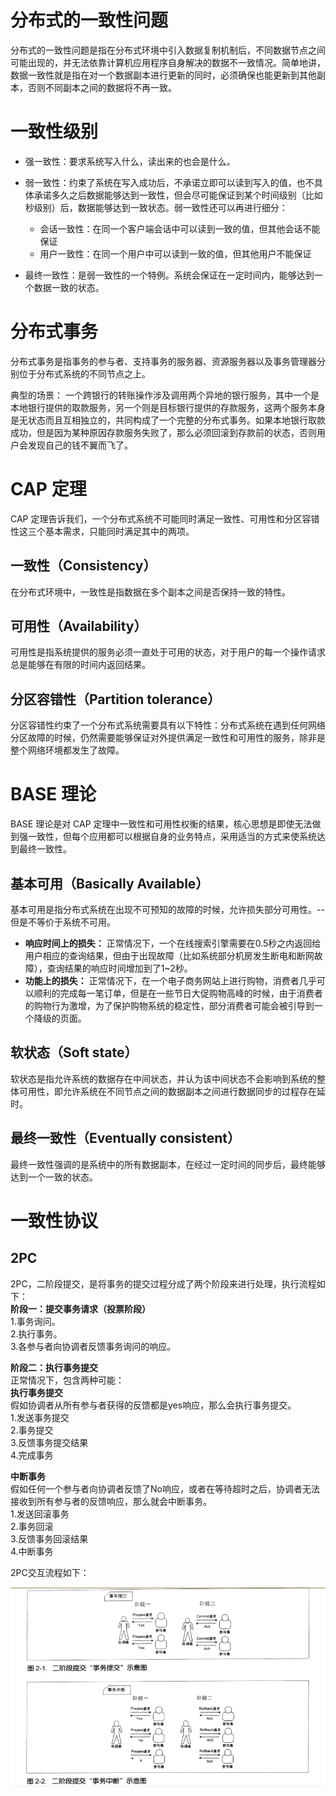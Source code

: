 # 分布式的一致性问题
分布式的一致性问题是指在分布式环境中引入数据复制机制后，不同数据节点之间可能出现的，并无法依靠计算机应用程序自身解决的数据不一致情况。简单地讲，数据一致性就是指在对一个数据副本进行更新的同时，必须确保也能更新到其他副本，否则不同副本之间的数据将不再一致。

# 一致性级别
* 强一致性：要求系统写入什么，读出来的也会是什么。

* 弱一致性：约束了系统在写入成功后，不承诺立即可以读到写入的值，也不具体承诺多久之后数据能够达到一致性，但会尽可能保证到某个时间级别（比如秒级别）后，数据能够达到一致状态。弱一致性还可以再进行细分：
  * 会话一致性：在同一个客户端会话中可以读到一致的值，但其他会话不能保证
  * 用户一致性：在同一个用户中可以读到一致的值，但其他用户不能保证

* 最终一致性：是弱一致性的一个特例。系统会保证在一定时间内，能够达到一个数据一致的状态。

# 分布式事务
分布式事务是指事务的参与者、支持事务的服务器、资源服务器以及事务管理器分别位于分布式系统的不同节点之上。

典型的场景：
一个跨银行的转账操作涉及调用两个异地的银行服务，其中一个是本地银行提供的取款服务，另一个则是目标银行提供的存款服务，这两个服务本身是无状态而且互相独立的，共同构成了一个完整的分布式事务。如果本地银行取款成功，但是因为某种原因存款服务失败了，那么必须回滚到存款前的状态，否则用户会发现自己的钱不翼而飞了。

# CAP 定理
CAP 定理告诉我们，一个分布式系统不可能同时满足一致性、可用性和分区容错性这三个基本需求，只能同时满足其中的两项。

## 一致性（Consistency）
在分布式环境中，一致性是指数据在多个副本之间是否保持一致的特性。
## 可用性（Availability）
可用性是指系统提供的服务必须一直处于可用的状态，对于用户的每一个操作请求总是能够在有限的时间内返回结果。
## 分区容错性（Partition tolerance）
分区容错性约束了一个分布式系统需要具有以下特性：分布式系统在遇到任何网络分区故障的时候，仍然需要能够保证对外提供满足一致性和可用性的服务，除非是整个网络环境都发生了故障。

# BASE 理论
BASE 理论是对 CAP 定理中一致性和可用性权衡的结果，核心思想是即使无法做到强一致性，但每个应用都可以根据自身的业务特点，采用适当的方式来使系统达到最终一致性。

## 基本可用（Basically Available）
基本可用是指分布式系统在出现不可预知的故障的时候，允许损失部分可用性。--但是不等价于系统不可用。
* **响应时间上的损失：** 正常情况下，一个在线搜索引擎需要在0.5秒之内返回给用户相应的查询结果，但由于出现故障（比如系统部分机房发生断电和断网故障），查询结果的响应时间增加到了1~2秒。
* **功能上的损失：** 正常情况下，在一个电子商务网站上进行购物，消费者几乎可以顺利的完成每一笔订单，但是在一些节日大促购物高峰的时候，由于消费者的购物行为激增，为了保护购物系统的稳定性，部分消费者可能会被引导到一个降级的页面。

## 软状态（Soft state）
软状态是指允许系统的数据存在中间状态，并认为该中间状态不会影响到系统的整体可用性，即允许系统在不同节点之间的数据副本之间进行数据同步的过程存在延时。

## 最终一致性（Eventually consistent）
最终一致性强调的是系统中的所有数据副本，在经过一定时间的同步后，最终能够达到一个一致的状态。

# 一致性协议
## 2PC
2PC，二阶段提交，是将事务的提交过程分成了两个阶段来进行处理，执行流程如下：  
**阶段一：提交事务请求（投票阶段）**   
1.事务询问。  
2.执行事务。  
3.各参与者向协调者反馈事务询问的响应。  

**阶段二：执行事务提交**  
正常情况下，包含两种可能：  
**执行事务提交**  
  假如协调者从所有参与者获得的反馈都是yes响应，那么会执行事务提交。  
  1.发送事务提交  
  2.事务提交  
  3.反馈事务提交结果  
  4.完成事务  
  
**中断事务**  
  假如任何一个参与者向协调者反馈了No响应，或者在等待超时之后，协调者无法接收到所有参与者的反馈响应，那么就会中断事务。  
  1.发送回滚事务  
  2.事务回滚  
  3.反馈事务回滚结果  
  4.中断事务  

2PC交互流程如下：

![](https://github.com/JianMin-Xie/Learning-Note/blob/master/pic/2PC交互流程.jpg)


